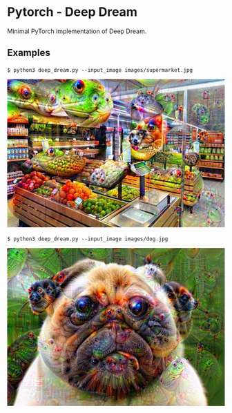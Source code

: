 # Pytorch - Deep Dream
Minimal PyTorch implementation of Deep Dream.

## Examples
`$ python3 deep_dream.py --input_image images/supermarket.jpg`
<p align="center">
    <img src="images/output_supermarket.jpg" width="512"\>
</p>

`$ python3 deep_dream.py --input_image images/dog.jpg`
<p align="center">
    <img src="images/output_dog.jpg" width="512"\>
</p>
